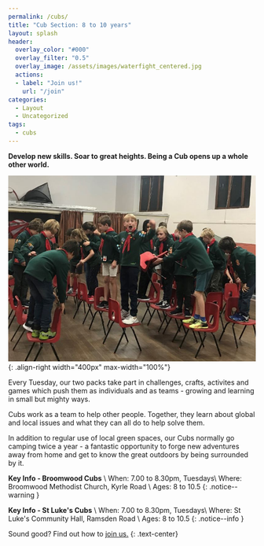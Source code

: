 ```yaml
---
permalink: /cubs/
title: "Cub Section: 8 to 10 years"
layout: splash
header:
  overlay_color: "#000"
  overlay_filter: "0.5"
  overlay_image: /assets/images/waterfight_centered.jpg
  actions:
  - label: "Join us!"
    url: "/join"
categories:
  - Layout
  - Uncategorized
tags:
  - cubs
---
```


**Develop new skills. Soar to great heights. Being a Cub opens up a whole other world.**

![A picture of cubs playing a game involving chairs](/assets/images/chairs.jpg){: .align-right width="400px" max-width="100%"} 

Every Tuesday, our two packs take part in challenges, crafts, activites and games which push them as individuals and as teams - growing and learning in small but mighty ways.

Cubs work as a team to help other people. Together, they learn about global and local issues and what they can all do to help solve them.

In addition to regular use of local green spaces, our Cubs normally go camping twice a year - a fantastic opportunity to forge new adventures away from home and get to know the great outdoors by being surrounded by it.  

**Key Info - Broomwood Cubs** \\
When: 7.00 to 8.30pm, Tuesdays\\
Where: Broomwood Methodist Church, Kyrle Road \\
Ages: 8 to 10.5
{: .notice--warning }

**Key Info - St Luke's Cubs** \\
When: 7.00 to 8.30pm, Tuesdays\\
Where: St Luke's Community Hall, Ramsden Road \\
Ages: 8 to 10.5
{: .notice--info }

Sound good? Find out how to <a href="../join" class="btn btn--success">join us.</a>
{: .text-center}